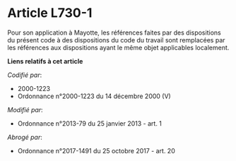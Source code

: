 # Article L730-1

Pour son application à Mayotte, les références faites par des dispositions du présent code à des dispositions du code du
travail sont remplacées par les références aux dispositions ayant le même objet applicables localement.

**Liens relatifs à cet article**

_Codifié par_:

  - 2000-1223
  - Ordonnance n°2000-1223 du 14 décembre 2000 (V)

_Modifié par_:

  - Ordonnance n°2013-79 du 25 janvier 2013 - art. 1

_Abrogé par_:

  - Ordonnance n°2017-1491 du 25 octobre 2017 - art. 20

